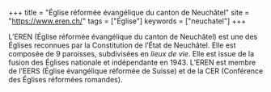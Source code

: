 +++
title = "Église réformée évangélique du canton de Neuchâtel"
site = "https://www.eren.ch/"
tags = ["Église"]
keywords = ["neuchatel"]
+++

L’EREN (Église réformée évangélique du canton de Neuchâtel) est une des Églises reconnues par la Constitution de l’État de Neuchâtel. Elle est composée de 9 paroisses, subdivisées en *lieux de vie*. Elle est issue de la fusion des Églises nationale et indépendante en 1943. L’EREN est membre de l’EERS (Église évangélique réformée de Suisse) et de la CER (Conférence des Églises réformées romandes).

